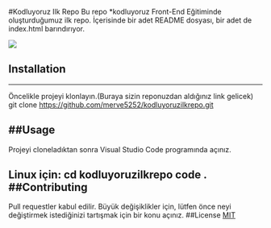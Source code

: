 
#Kodluyoruz Ilk Repo
Bu repo *kodluyoruz Front-End Eğitiminde oluşturduğumuz ilk repo. İçerisinde bir adet README dosyası, bir adet de index.html barındırıyor.

![]("C:\Users\memis\Documents\Lightshot\örnek.png")


## Installation
----------------------------------------------------------------------------------------------------------------------------------------
Öncelikle projeyi klonlayın.(Buraya sizin reponuzdan aldığınız link gelicek)
git clone https://github.com/merve5252/kodluyoruzilkrepo.git

##Usage
----------------------------------------------------------------------------------------------------------------------------------------
Projeyi cloneladıktan sonra Visual Studio Code programında açınız.

Linux için:
cd kodluyoruzilkrepo
code .
##Contributing
----------------------------------------------------------------------------------------------------------------------------------------
Pull requestler kabul edilir. Büyük değişiklikler için, lütfen önce neyi değiştirmek istediğinizi tartışmak için bir konu açınız.
##License
[MIT](https://choosealicense.com/licenses/mit/)
